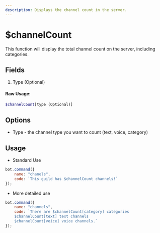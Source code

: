 ```yaml
---
description: Displays the channel count in the server.
---
```


# $channelCount

This function will display the total channel count on the server, including categories.

## Fields


1. Type \(Optional\)

#### Raw Usage: 
```php
$channelCount[type (Optional)]
``` 

## Options

* Type - the channel type you want to count \(text, voice, category\)

## Usage

- Standard Use

```javascript
bot.command({
    name: "chanels",
    code: `This guild has $channelCount channels!`
});
```

- More detailed use

```javascript
bot.command({
    name: "channels",
    code: `There are $channelCount[category] categories
    $channelCount[text] text channels
    $channelCount[voice] voice channels.`
});
```


